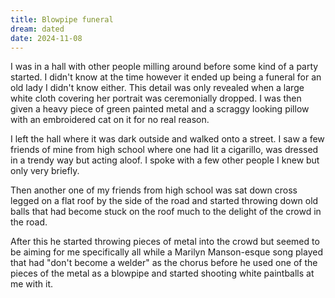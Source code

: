 ```yaml
---
title: Blowpipe funeral
dream: dated
date: 2024-11-08
---
```


I was in a hall with other people milling around before some kind of a party started. I didn't know at the time however it ended up being a funeral for an old lady I didn't know either. This detail was only revealed when a large white cloth covering her portrait was ceremonially dropped. I was then given a heavy piece of green painted metal and a scraggy looking pillow with an embroidered cat on it for no real reason.

I left the hall where it was dark outside and walked onto a street. I saw a few friends of mine from high school where one <!-- BA --> had lit a cigarillo, was dressed in a trendy way but acting aloof. I spoke with a few other people I knew but only very briefly.

Then another one of my friends from high school <!-- JS --> was sat down cross legged on a flat roof by the side of the road and started throwing down old balls that had become stuck on the roof much to the delight of the crowd in the road.

After this he started throwing pieces of metal into the crowd but seemed to be aiming for me specifically all while a Marilyn Manson-esque song played that had "don't become a welder" as the chorus before he used one of the pieces of the metal as a blowpipe and started shooting white paintballs at me with it.